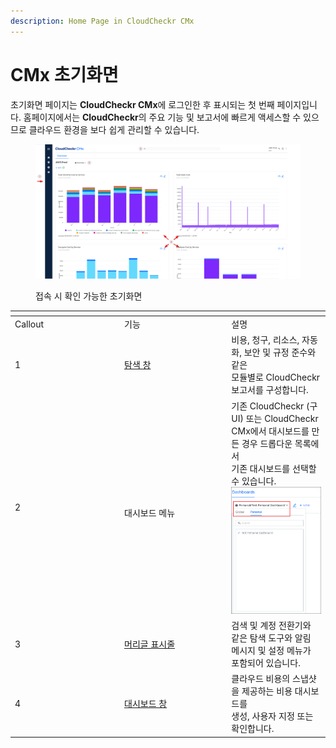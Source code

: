 ```yaml
---
description: Home Page in CloudCheckr CMx
---
```


# CMx 초기화면

초기화면 페이지는 **CloudCheckr CMx**에 로그인한 후 표시되는 첫 번째 페이지입니다. 홈페이지에서는 **CloudCheckr**의 주요 기능 및 보고서에 빠르게 액세스할 수 있으므로 클라우드 환경을 보다 쉽게 ​​관리할 수 있습니다.

<figure><img src="../../.gitbook/assets/1234.png" alt=""><figcaption><p>접속 시 확인 가능한 초기화면</p></figcaption></figure>

<table data-header-hidden><thead><tr><th width="161"></th><th width="157.33333333333331"></th><th></th></tr></thead><tbody><tr><td>Callout</td><td>기능</td><td>설명</td></tr><tr><td>1</td><td><a href="cmx-1.md">탐색 창</a></td><td>비용, 청구, 리소스, 자동화, 보안 및 규정 준수와 같은 <br>모듈별로 CloudCheckr 보고서를 구성합니다.</td></tr><tr><td>2</td><td><br>대시보드 메뉴</td><td>기존 CloudCheckr (구UI) 또는 CloudCheckr CMx에서 대시보드를 만든 경우 드롭다운 목록에서 <br>기존 대시보드를 선택할 수 있습니다.<img src="../../.gitbook/assets/초기화면대시보드.png" alt=""></td></tr><tr><td>3</td><td><a href="undefined.md">머리글 표시줄</a></td><td>검색 및 계정 전환기와 같은 탐색 도구와 알림 메시지 및 설정 메뉴가 포함되어 있습니다.</td></tr><tr><td>4</td><td><a href="../cmx/undefined-1.md">대시보드 창</a></td><td>클라우드 비용의 스냅샷을 제공하는 비용 대시보드를 <br>생성, 사용자 지정 또는 확인합니다.</td></tr></tbody></table>

